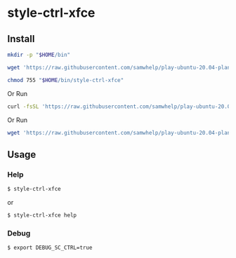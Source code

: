 
# style-ctrl-xfce

## Install

``` sh
mkdir -p "$HOME/bin"

wget 'https://raw.githubusercontent.com/samwhelp/play-ubuntu-20.04-plan/master/project/style-tool/xfce/style-ctrl/style-ctrl-xfce' -O "$HOME/bin/style-ctrl-xfce"

chmod 755 "$HOME/bin/style-ctrl-xfce"
```

Or Run

``` sh
curl -fsSL 'https://raw.githubusercontent.com/samwhelp/play-ubuntu-20.04-plan/master/project/style-tool/xfce/style-ctrl/install.sh' | bash
```

Or Run

``` sh
wget 'https://raw.githubusercontent.com/samwhelp/play-ubuntu-20.04-plan/master/project/style-tool/xfce/style-ctrl/install.sh' -q -O - | bash
```


## Usage


### Help

``` sh
$ style-ctrl-xfce
```

or

``` sh
$ style-ctrl-xfce help
```


### Debug

``` sh
$ export DEBUG_SC_CTRL=true
```
